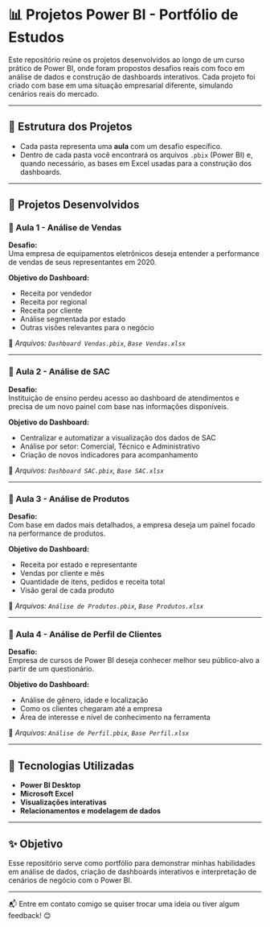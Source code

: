 # 📊 Projetos Power BI - Portfólio de Estudos

Este repositório reúne os projetos desenvolvidos ao longo de um curso prático de Power BI, onde foram propostos desafios reais com foco em análise de dados e construção de dashboards interativos. Cada projeto foi criado com base em uma situação empresarial diferente, simulando cenários reais do mercado.

---

## 🧩 Estrutura dos Projetos

- Cada pasta representa uma **aula** com um desafio específico.
- Dentro de cada pasta você encontrará os arquivos `.pbix` (Power BI) e, quando necessário, as bases em Excel usadas para a construção dos dashboards.

---

## 📌 Projetos Desenvolvidos

### 📁 Aula 1 - Análise de Vendas

**Desafio:**  
Uma empresa de equipamentos eletrônicos deseja entender a performance de vendas de seus representantes em 2020.

**Objetivo do Dashboard:**
- Receita por vendedor  
- Receita por regional  
- Receita por cliente  
- Análise segmentada por estado  
- Outras visões relevantes para o negócio

📎 *Arquivos: `Dashboard Vendas.pbix`, `Base Vendas.xlsx`*

---

### 📁 Aula 2 - Análise de SAC

**Desafio:**  
Instituição de ensino perdeu acesso ao dashboard de atendimentos e precisa de um novo painel com base nas informações disponíveis.

**Objetivo do Dashboard:**
- Centralizar e automatizar a visualização dos dados de SAC  
- Análise por setor: Comercial, Técnico e Administrativo  
- Criação de novos indicadores para acompanhamento

📎 *Arquivos: `Dashboard SAC.pbix`, `Base SAC.xlsx`*

---

### 📁 Aula 3 - Análise de Produtos

**Desafio:**  
Com base em dados mais detalhados, a empresa deseja um painel focado na performance de produtos.

**Objetivo do Dashboard:**
- Receita por estado e representante  
- Vendas por cliente e mês  
- Quantidade de itens, pedidos e receita total  
- Visão geral de cada produto

📎 *Arquivos: `Análise de Produtos.pbix`, `Base Produtos.xlsx`*

---

### 📁 Aula 4 - Análise de Perfil de Clientes

**Desafio:**  
Empresa de cursos de Power BI deseja conhecer melhor seu público-alvo a partir de um questionário.

**Objetivo do Dashboard:**
- Análise de gênero, idade e localização  
- Como os clientes chegaram até a empresa  
- Área de interesse e nível de conhecimento na ferramenta

📎 *Arquivos: `Análise de Perfil.pbix`, `Base Perfil.xlsx`*

---

## 🚀 Tecnologias Utilizadas

- **Power BI Desktop**
- **Microsoft Excel**
- **Visualizações interativas**
- **Relacionamentos e modelagem de dados**

---

## ✨ Objetivo

Esse repositório serve como portfólio para demonstrar minhas habilidades em análise de dados, criação de dashboards interativos e interpretação de cenários de negócio com o Power BI.

---

📬 Entre em contato comigo se quiser trocar uma ideia ou tiver algum feedback! 😊
